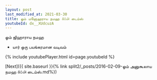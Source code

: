 ```yaml
---
layout: post
last_modified_at: 2021-03-30
title: ஓம் மனோஹராய நமஹ ௧௦௮ டைம்ஸ்
youtubeId: dx__XUdcuzA
---
```

 
 
 ஓம் ஜிஹாராய நமஹ  
 
 -  யார் ஒரு பயங்கரமான வடிவம் 
 
  
 
  
 
 
 
 
 
 


{% include youtubePlayer.html id=page.youtubeId %}
 
[Next]({{ site.baseurl }}{% link  split2/_posts/2016-02-09-ஓம் அனுகூலாய நமஹ ௧௦௮ டைம்ஸ்.md%})
 
